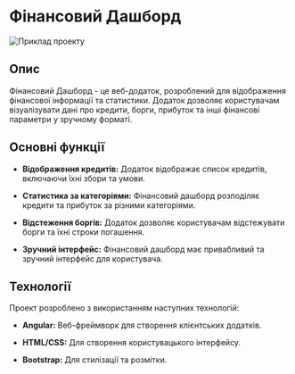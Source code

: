 # Фінансовий Дашборд

![Приклад проекту](/шлях-до-зображення.png)

## Опис

Фінансовий Дашборд - це веб-додаток, розроблений для відображення фінансової інформації та статистики. Додаток дозволяє користувачам візуалізувати дані про кредити, борги, прибуток та інші фінансові параметри у зручному форматі.

## Основні функції

- **Відображення кредитів:** Додаток відображає список кредитів, включаючи їхні збори та умови.

- **Статистика за категоріями:** Фінансовий дашборд розподіляє кредити та прибуток за різними категоріями.

- **Відстеження боргів:** Додаток дозволяє користувачам відстежувати борги та їхні строки погашення.

- **Зручний інтерфейс:** Фінансовий дашборд має привабливий та зручний інтерфейс для користувача.

## Технології

Проект розроблено з використанням наступних технологій:

- **Angular:** Веб-фреймворк для створення клієнтських додатків.

- **HTML/CSS:** Для створення користувацького інтерфейсу.

- **Bootstrap:** Для стилізації та розмітки.
